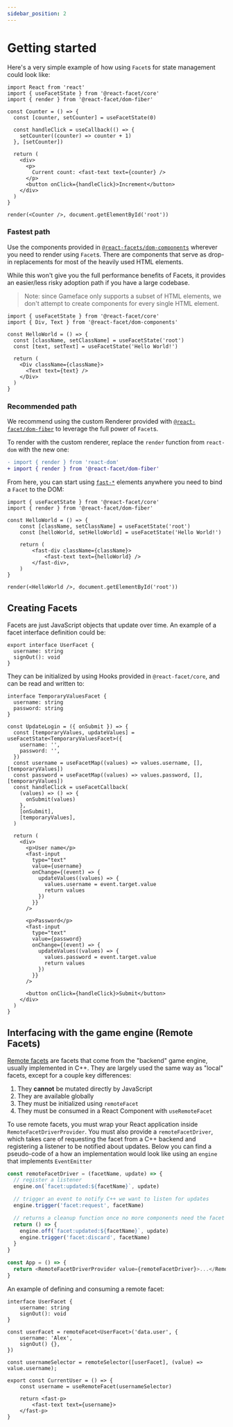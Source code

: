 ```yaml
---
sidebar_position: 2
---
```


# Getting started

Here's a very simple example of how using `Facet`s for state management could look like:

```tsx
import React from 'react'
import { useFacetState } from '@react-facet/core'
import { render } from '@react-facet/dom-fiber'

const Counter = () => {
  const [counter, setCounter] = useFacetState(0)

  const handleClick = useCallback(() => {
    setCounter((counter) => counter + 1)
  }, [setCounter])

  return (
    <div>
      <p>
        Current count: <fast-text text={counter} />
      </p>
      <button onClick={handleClick}>Increment</button>
    </div>
  )
}

render(<Counter />, document.getElementById('root'))
```

### Fastest path

Use the components provided in [`@react-facets/dom-components`](api/dom-components) wherever you need to render using `Facet`s. There are components that serve as drop-in replacements for most of the heavily used HTML elements.

While this won't give you the full performance benefits of Facets, it provides an easier/less risky adoption path if you have a large codebase.

> Note: since Gameface only supports a subset of HTML elements, we don't attempt to create components for every single HTML element.

```tsx
import { useFacetState } from '@react-facet/core'
import { Div, Text } from '@react-facet/dom-components'

const HelloWorld = () => {
  const [className, setClassName] = useFacetState('root')
  const [text, setText] = useFacetState('Hello World!')

  return (
    <Div className={className}>
      <Text text={text} />
    </Div>
  )
}
```

### Recommended path

We recommend using the custom Renderer provided with [`@react-facet/dom-fiber`](rendering/using-the-custom-renderer) to leverage the full power of `Facet`s.

To render with the custom renderer, replace the `render` function from `react-dom` with the new one:

```diff
- import { render } from 'react-dom'
+ import { render } from '@react-facet/dom-fiber'
```

From here, you can start using [`fast-*`](api/fast-components) elements anywhere you need to bind a `Facet` to the DOM:

```tsx
import { useFacetState } from '@react-facet/core'
import { render } from '@react-facet/dom-fiber'

const HelloWorld = () => {
	const [className, setClassName] = useFacetState('root')
	const [helloWorld, setHelloWorld] = useFacetState('Hello World!')

	return (
		<fast-div className={className}>
			<fast-text text={helloWorld} />
		</fast-div>,
	)
}

render(<HelloWorld />, document.getElementById('root'))
```

## Creating Facets

Facets are just JavaScript objects that update over time. An example of a facet interface definition could be:

```tsx
export interface UserFacet {
  username: string
  signOut(): void
}
```

They can be initialized by using Hooks provided in `@react-facet/core`, and can be read and written to:

```tsx
interface TemporaryValuesFacet {
  username: string
  password: string
}

const UpdateLogin = ({ onSubmit }) => {
  const [temporaryValues, updateValues] = useFacetState<TemporaryValuesFacet>({
    username: '',
    password: '',
  })
  const username = useFacetMap((values) => values.username, [], [temporaryValues])
  const password = useFacetMap((values) => values.password, [], [temporaryValues])
  const handleClick = useFacetCallback(
    (values) => () => {
      onSubmit(values)
    },
    [onSubmit],
    [temporaryValues],
  )

  return (
    <div>
      <p>User name</p>
      <fast-input
        type="text"
        value={username}
        onChange={(event) => {
          updateValues((values) => {
            values.username = event.target.value
            return values
          })
        }}
      />

      <p>Password</p>
      <fast-input
        type="text"
        value={password}
        onChange={(event) => {
          updateValues((values) => {
            values.password = event.target.value
            return values
          })
        }}
      />

      <button onClick={handleClick}>Submit</button>
    </div>
  )
}
```

## Interfacing with the game engine (Remote Facets)

[Remote facets](game-ui-development/remote) are facets that come from the "backend" game engine, usually implemented in C++. They are largely used the same way as "local" facets, except for a couple key differences:

1. They **cannot** be mutated directly by JavaScript
2. They are available globally
3. They must be initialized using `remoteFacet`
4. They must be consumed in a React Component with `useRemoteFacet`

To use remote facets, you must wrap your React application inside `RemoteFacetDriverProvider`. You must also provide a `remoteFacetDriver`, which takes care of requesting the facet from a C++ backend and registering a listener to be notified about updates. Below you can find a pseudo-code of a how an implementation would look like using an `engine` that implements `EventEmitter`

```ts
const remoteFacetDriver = (facetName, update) => {
  // register a listener
  engine.on(`facet:updated:${facetName}`, update)

  // trigger an event to notify C++ we want to listen for updates
  engine.trigger('facet:request', facetName)

  // returns a cleanup function once no more components need the facet data
  return () => {
    engine.off(`facet:updated:${facetName}`, update)
    engine.trigger('facet:discard', facetName)
  }
}

const App = () => {
  return <RemoteFacetDriverProvider value={remoteFacetDriver}>...</RemoteFacetDriverProvider>
}
```

An example of defining and consuming a remote facet:

```tsx
interface UserFacet {
	username: string
	signOut(): void
}

const userFacet = remoteFacet<UserFacet>('data.user', {
	username: 'Alex',
	signOut() {},
})

const usernameSelector = remoteSelector([userFacet], (value) => value.username);

export const CurrentUser = () => {
	const username = useRemoteFacet(usernameSelector)

	return <fast-p>
		<fast-text text={username}>
	</fast-p>
}
```
